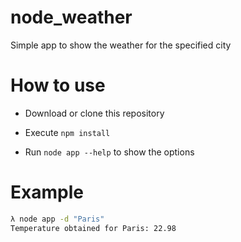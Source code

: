 # node_weather

Simple app to show the weather for the specified city


# How to use

* Download or clone this repository

* Execute `npm install`

* Run `node app --help` to show the options

# Example

```bash
λ node app -d "Paris"
Temperature obtained for Paris: 22.98
```

